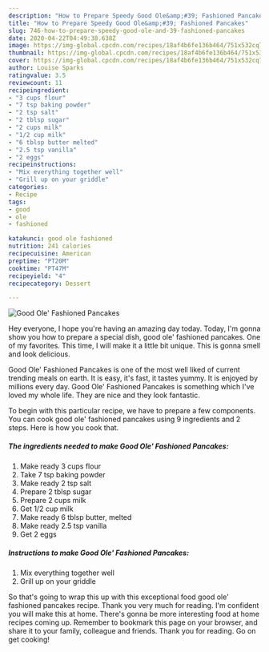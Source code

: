 ```yaml
---
description: "How to Prepare Speedy Good Ole&amp;#39; Fashioned Pancakes"
title: "How to Prepare Speedy Good Ole&amp;#39; Fashioned Pancakes"
slug: 746-how-to-prepare-speedy-good-ole-and-39-fashioned-pancakes
date: 2020-04-22T04:49:38.638Z
image: https://img-global.cpcdn.com/recipes/18af4b6fe136b464/751x532cq70/good-ole-fashioned-pancakes-recipe-main-photo.jpg
thumbnail: https://img-global.cpcdn.com/recipes/18af4b6fe136b464/751x532cq70/good-ole-fashioned-pancakes-recipe-main-photo.jpg
cover: https://img-global.cpcdn.com/recipes/18af4b6fe136b464/751x532cq70/good-ole-fashioned-pancakes-recipe-main-photo.jpg
author: Louise Sparks
ratingvalue: 3.5
reviewcount: 11
recipeingredient:
- "3 cups flour"
- "7 tsp baking powder"
- "2 tsp salt"
- "2 tblsp sugar"
- "2 cups milk"
- "1/2 cup milk"
- "6 tblsp butter melted"
- "2.5 tsp vanilla"
- "2 eggs"
recipeinstructions:
- "Mix everything together well"
- "Grill up on your griddle"
categories:
- Recipe
tags:
- good
- ole
- fashioned

katakunci: good ole fashioned 
nutrition: 241 calories
recipecuisine: American
preptime: "PT20M"
cooktime: "PT47M"
recipeyield: "4"
recipecategory: Dessert

---
```



![Good Ole&#39; Fashioned Pancakes](https://img-global.cpcdn.com/recipes/18af4b6fe136b464/751x532cq70/good-ole-fashioned-pancakes-recipe-main-photo.jpg)

Hey everyone, I hope you're having an amazing day today. Today, I'm gonna show you how to prepare a special dish, good ole&#39; fashioned pancakes. One of my favorites. This time, I will make it a little bit unique. This is gonna smell and look delicious.

Good Ole&#39; Fashioned Pancakes is one of the most well liked of current trending meals on earth. It is easy, it's fast, it tastes yummy. It is enjoyed by millions every day. Good Ole&#39; Fashioned Pancakes is something which I've loved my whole life. They are nice and they look fantastic.




To begin with this particular recipe, we have to prepare a few components. You can cook good ole&#39; fashioned pancakes using 9 ingredients and 2 steps. Here is how you cook that.

<!--inarticleads1-->

##### The ingredients needed to make Good Ole&#39; Fashioned Pancakes:

1. Make ready 3 cups flour
1. Take 7 tsp baking powder
1. Make ready 2 tsp salt
1. Prepare 2 tblsp sugar
1. Prepare 2 cups milk
1. Get 1/2 cup milk
1. Make ready 6 tblsp butter, melted
1. Make ready 2.5 tsp vanilla
1. Get 2 eggs




<!--inarticleads2-->

##### Instructions to make Good Ole&#39; Fashioned Pancakes:

1. Mix everything together well
1. Grill up on your griddle




So that's going to wrap this up with this exceptional food good ole&#39; fashioned pancakes recipe. Thank you very much for reading. I'm confident you will make this at home. There's gonna be more interesting food at home recipes coming up. Remember to bookmark this page on your browser, and share it to your family, colleague and friends. Thank you for reading. Go on get cooking!
